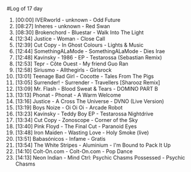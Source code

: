 #Log of 17 day

1. [00:00] IVERworld - unknown - Odd Future
1. [08:27] Inheres - unknown - Red Swan
1. [08:30] Brokenchord - Bluestar - Walk Into The Light
1. [12:34] Justice - Woman - Close Call
1. [12:39] Cut Copy - In Ghost Colours - Lights & Music
1. [12:44] SomethingALaMode - SomethingALaMode - Dies Irae
1. [12:48] Kavinsky - 1986 - EP - Testarossa (Sebastian Remix)
1. [12:53] Tepr - Côte Ouest - My friend Guo Ran
1. [12:58] Siriusmo - Allthegirls - Girlsrock
1. [13:01] Teenage Bad Girl - Cocotte - Tales From The Pigs
1. [13:05] Surrender! - Surrender - Travellers [Sharooz Remix]
1. [13:09] Mr. Flash - Blood Sweat & Tears - DOMINO PART B
1. [13:13] Phonat - Phonat - A Warm Welcome
1. [13:16] Justice - A Cross The Universe - DVNO (Live Version)
1. [13:19] Boys Noize - Oi Oi Oi - Arcade Robot
1. [13:23] Kavinsky - Teddy Boy EP - Testarossa Nightdrive
1. [13:34] Cut Copy - Zonoscope - Corner of the Sky
1. [13:40] Pink Floyd - The Final Cut - Paranoid Eyes
1. [13:48] Iron Maiden - Wasting Love - Holy Smoke (live)
1. [13:51] Babasónicos - Infame - Gratis
1. [13:54] The White Stripes - Aluminium - I'm Bound to Pack It Up
1. [14:10] Colt-On.com - Colt-On.com - Pop Dance
1. [14:13] Neon Indian - Mind Ctrl: Psychic Chasms Possessed - Psychic Chasms
